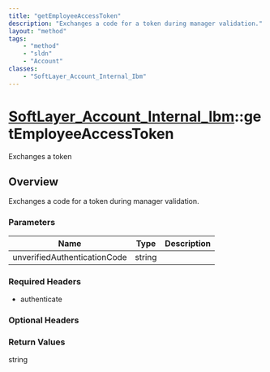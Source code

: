 ```yaml
---
title: "getEmployeeAccessToken"
description: "Exchanges a code for a token during manager validation."
layout: "method"
tags:
    - "method"
    - "sldn"
    - "Account"
classes:
    - "SoftLayer_Account_Internal_Ibm"
---
```

# [SoftLayer_Account_Internal_Ibm](/reference/services/SoftLayer_Account_Internal_Ibm)::getEmployeeAccessToken

Exchanges a token


## Overview 
Exchanges a code for a token during manager validation. 

### Parameters 
|Name | Type | Description |
| --- | --- | --- |
|unverifiedAuthenticationCode| string| |


### Required Headers
* authenticate

### Optional Headers

### Return Values
string

